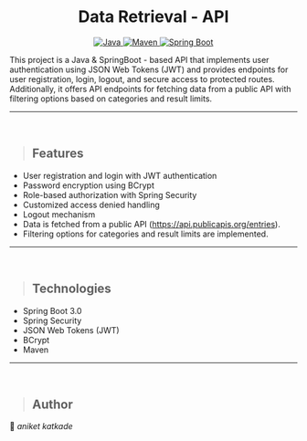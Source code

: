 <h1 align = "center"> Data Retrieval - API </h1>

<p align="center">
<a href="Java url">
    <img alt="Java" src="https://img.shields.io/badge/Java->=8-darkblue.svg" />
</a>
<a href="Maven url" >
    <img alt="Maven" src="https://img.shields.io/badge/maven-3.0.5-brightgreen.svg" />
</a>
<a href="Spring Boot url" >
    <img alt="Spring Boot" src="https://img.shields.io/badge/Spring Boot-3.0.6-brightgreen.svg" />
</a>
</p>
This project is a Java & SpringBoot - based API that implements user authentication using JSON Web Tokens (JWT) and provides endpoints for user registration, login, logout, and secure access to protected routes. Additionally, it offers API endpoints for fetching data from a public API with filtering options based on categories and result limits.

---
<br>

>## Features

* User registration and login with JWT authentication
* Password encryption using BCrypt
* Role-based authorization with Spring Security
* Customized access denied handling
* Logout mechanism
* Data is fetched from a public API (https://api.publicapis.org/entries).
* Filtering options for categories and result limits are implemented.
---
<br>

>## Technologies
* Spring Boot 3.0
* Spring Security
* JSON Web Tokens (JWT)
* BCrypt
* Maven
---
<br>

>## Author

👤 *aniket katkade*



